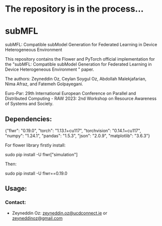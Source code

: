 # The repository is in the process...

# subMFL
subMFL: Compatible subModel Generation for Federated Learning in Device Heterogeneous Environment

This repository contains the Flower and PyTorch official implementation for the "subMFL: Compatible subModel Generation for Federated Learning in Device Heterogeneous Environment
" paper. 

The authors: Zeyneddin Oz, Ceylan Soygul Oz, Abdollah Malekjafarian, Nima Afraz, and Fatemeh Golpayegani.

Euro-Par: 29th International European Conference on Parallel and Distributed Computing - RAW 2023: 2nd Workshop on Resource Awareness of Systems and Society.

## Dependencies:

{"flwr": "0.19.0", 
"torch": "1.13.1+cu117", 
"torchvision": "0.14.1+cu117", 
"numpy": "1.24.1", 
"pandas": "1.5.3", 
"json": "2.0.9", 
"matplotlib": "3.6.3"}

For flower library firstly install:

sudo pip install -U flwr["simulation"]

Then:

sudo pip install -U flwr==0.19.0


## Usage:

### Contact:
* Zeyneddin Oz: zeyneddin.oz@ucdconnect.ie or zeyneddinoz@gmail.com
